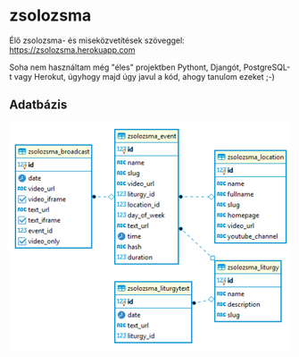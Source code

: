 # zsolozsma
Élő zsolozsma- és miseközvetítések szöveggel: https://zsolozsma.herokuapp.com

Soha nem használtam még "éles" projektben Pythont, Djangót, PostgreSQL-t vagy Herokut, úgyhogy majd úgy javul a kód, ahogy tanulom ezeket ;-)

## Adatbázis

![Adatbázisséma](docs/db.png?raw=true "Adatbázisséma")
